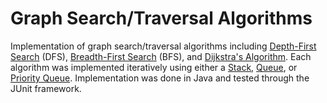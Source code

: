 # Graph Search/Traversal Algorithms
Implementation of graph search/traversal algorithms including [Depth-First Search](https://en.wikipedia.org/wiki/Depth-first_search) (DFS), [Breadth-First Search](https://en.wikipedia.org/wiki/Breadth-first_search) (BFS), and [Dijkstra's Algorithm](https://en.wikipedia.org/wiki/Dijkstra%27s_algorithm). Each algorithm was implemented iteratively using either a [Stack](https://en.wikipedia.org/wiki/Stack_(abstract_data_type)), [Queue](https://en.wikipedia.org/wiki/Queue_(abstract_data_type)), or [Priority Queue](https://en.wikipedia.org/wiki/Priority_queue). Implementation was done in Java and tested through the JUnit framework.
